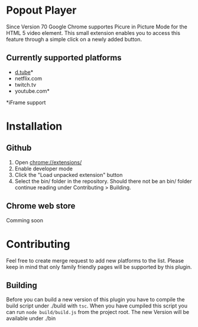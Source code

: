 # Popout Player
Since Version 70 Google Chrome supportes Picure in Picture Mode for the HTML 5 video element. This small extension enables you to access this feature through a simple click on a newly added button.

## Currently supported platforms
- [d.tube](https://d.tube)*
- netflix.com
- twitch.tv
- youtube.com*

*iFrame support

# Installation

## Github
1. Open [chrome://extensions/](chrome://extensions/)
1. Enable developer mode
1. Click the "Load unpacked extension" button
1. Select the bin/ folder in the repository. Should there not be an bin/ folder continue reading under Contributing > Building.

## Chrome web store
Comming soon

# Contributing
Feel free to create merge request to add new platforms to the list. Please keep in mind that only family friendly pages will be supported by this plugin.

## Building
Before you can build a new version of this plugin you have to compile the build script under ./build with `tsc`. When you have cumpiled this script you can run `node build/build.js` from the project root. The new Version will be available under ./bin 

